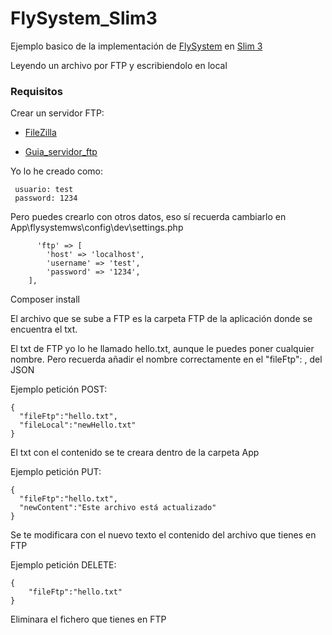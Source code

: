 # FlySystem_Slim3
Ejemplo basico de la implementación de [FlySystem](https://flysystem.thephpleague.com/) en [Slim 3](https://www.slimframework.com/)

Leyendo un archivo por FTP y escribiendolo en local

### Requisitos

Crear un servidor FTP:
  
  - [FileZilla](https://filezilla-project.org/)
  
  - [Guia_servidor_ftp](https://informaticapc.com/guias-instalacion-programas/servidor-ftp-filezilla.php)
  
  Yo lo he creado como:
  
     usuario: test
     password: 1234
  Pero puedes crearlo con otros datos, eso sí recuerda cambiarlo en  App\flysystemws\config\dev\settings.php
  
          'ftp' => [
            'host' => 'localhost',
            'username' => 'test',
            'password' => '1234',
        ],

Composer install

El archivo que se sube a FTP es la carpeta FTP de la aplicación donde se encuentra el txt.

El txt de FTP yo lo he llamado hello.txt, aunque le puedes poner cualquier nombre. Pero recuerda añadir el nombre correctamente en el "fileFtp":  , del JSON

Ejemplo petición POST:

    {
      "fileFtp":"hello.txt",
      "fileLocal":"newHello.txt"
    }
    
  El txt con el contenido se te creara dentro de la carpeta App

Ejemplo petición PUT:

    {
      "fileFtp":"hello.txt",
      "newContent":"Este archivo está actualizado"
    }

  Se te modificara con el nuevo texto el contenido del archivo que tienes en FTP

Ejemplo petición DELETE:

    {
	    "fileFtp":"hello.txt"
    }
  
  Eliminara el fichero que tienes en FTP
